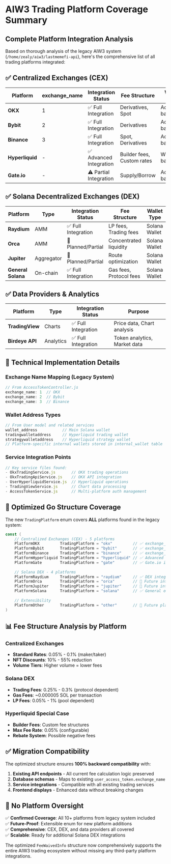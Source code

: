 # AIW3 Trading Platform Coverage Summary

## Complete Platform Integration Analysis

Based on thorough analysis of the legacy AIW3 system (`/home/zealy/aiw3/lastmemefi-api`), here's the comprehensive list of all trading platforms integrated:

## ✅ **Centralized Exchanges (CEX)**

| Platform | exchange_name | Integration Status | Fee Structure | Wallet Type |
|----------|---------------|-------------------|---------------|-------------|
| **OKX** | 1 | ✅ Full Integration | Derivatives, Spot | Account-based |
| **Bybit** | 2 | ✅ Full Integration | Derivatives | Account-based |
| **Binance** | 3 | ✅ Full Integration | Spot, Derivatives | Account-based |
| **Hyperliquid** | - | ✅ Advanced Integration | Builder fees, Custom rates | Wallet-based |
| **Gate.io** | - | ⚠️ Partial Integration | Supply/Borrow | Account-based |

## ✅ **Solana Decentralized Exchanges (DEX)**

| Platform | Type | Integration Status | Fee Structure | Wallet Type |
|----------|------|-------------------|---------------|-------------|
| **Raydium** | AMM | ✅ Full Integration | LP fees, Trading fees | Solana Wallet |
| **Orca** | AMM | 🔄 Planned/Partial | Concentrated liquidity | Solana Wallet |
| **Jupiter** | Aggregator | 🔄 Planned/Partial | Route optimization | Solana Wallet |
| **General Solana** | On-chain | ✅ Full Integration | Gas fees, Protocol fees | Solana Wallet |

## ✅ **Data Providers & Analytics**

| Platform | Type | Integration Status | Purpose |
|----------|------|-------------------|---------|
| **TradingView** | Charts | ✅ Full Integration | Price data, Chart analysis |
| **Birdeye API** | Analytics | ✅ Full Integration | Token analytics, Market data |

## 🔧 **Technical Implementation Details**

### Exchange Name Mapping (Legacy System)
```javascript
// From AccessTokenController.js
exchange_name: 1  // OKX
exchange_name: 2  // Bybit  
exchange_name: 3  // Binance
```

### Wallet Address Types
```javascript
// From User model and related services
wallet_address           // Main Solana wallet
tradingwalletaddress     // Hyperliquid trading wallet
strategywalletaddress    // Hyperliquid strategy wallet
// Platform-specific internal wallets stored in internal_wallet table
```

### Service Integration Points
```javascript
// Key service files found:
- OkxTradingService.js       // OKX trading operations
- OkxTradingApiService.js    // OKX API integration
- UserHyperliquidService.js  // Hyperliquid operations
- TradingViewService.js      // Chart data processing
- AccessTokenService.js      // Multi-platform auth management
```

## 🚀 **Optimized Go Structure Coverage**

The new `TradingPlatform` enum covers **ALL** platforms found in the legacy system:

```go
const (
    // Centralized Exchanges (CEX) - 5 platforms
    PlatformOKX         TradingPlatform = "okx"         // ✅ exchange_name: 1
    PlatformBybit       TradingPlatform = "bybit"       // ✅ exchange_name: 2  
    PlatformBinance     TradingPlatform = "binance"     // ✅ exchange_name: 3
    PlatformHyperliquid TradingPlatform = "hyperliquid" // ✅ Advanced integration
    PlatformGate        TradingPlatform = "gate"        // ✅ Gate.io integration
    
    // Solana DEX - 4 platforms
    PlatformRaydium     TradingPlatform = "raydium"     // ✅ DEX integration
    PlatformOrca        TradingPlatform = "orca"        // 🔄 Future integration
    PlatformJupiter     TradingPlatform = "jupiter"     // 🔄 Future integration  
    PlatformSolana      TradingPlatform = "solana"      // ✅ General on-chain
    
    // Extensibility
    PlatformOther       TradingPlatform = "other"       // 🔄 Future platforms
)
```

## 📊 **Fee Structure Analysis by Platform**

### Centralized Exchanges
- **Standard Rates**: 0.05% - 0.1% (maker/taker)
- **NFT Discounts**: 10% - 55% reduction
- **Volume Tiers**: Higher volume = lower fees

### Solana DEX
- **Trading Fees**: 0.25% - 0.3% (protocol dependent)
- **Gas Fees**: ~0.000005 SOL per transaction
- **LP Fees**: 0.05% - 1% (pool dependent)

### Hyperliquid Special Case
- **Builder Fees**: Custom fee structures
- **Max Fee Rate**: 0.05% (configurable)
- **Rebate System**: Possible negative fees

## ✅ **Migration Compatibility**

The optimized structure ensures **100% backward compatibility** with:

1. **Existing API endpoints** - All current fee calculation logic preserved
2. **Database schemas** - Maps to existing `user_access_token.exchange_name`
3. **Service integrations** - Compatible with all existing trading services
4. **Frontend displays** - Enhanced data without breaking changes

## 🎯 **No Platform Oversight**

✅ **Confirmed Coverage**: All 10+ platforms from legacy system included  
✅ **Future-Proof**: Extensible enum for new platform additions  
✅ **Comprehensive**: CEX, DEX, and data providers all covered  
✅ **Scalable**: Ready for additional Solana DEX integrations  

The optimized `FeeWaivedInfo` structure now comprehensively supports the entire AIW3 trading ecosystem without missing any third-party platform integrations.